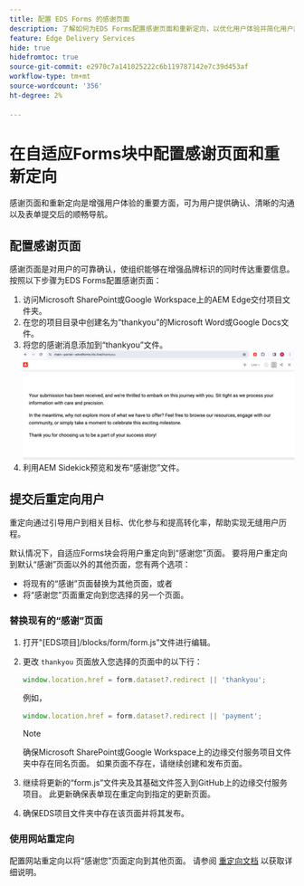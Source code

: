 ```yaml
---
title: 配置 EDS Forms 的感谢页面
description: 了解如何为EDS Forms配置感谢页面和重新定向，以优化用户体验并简化用户历程。
feature: Edge Delivery Services
hide: true
hidefromtoc: true
source-git-commit: e2970c7a141025222c6b119787142e7c39d453af
workflow-type: tm+mt
source-wordcount: '356'
ht-degree: 2%

---
```



# 在自适应Forms块中配置感谢页面和重新定向

感谢页面和重新定向是增强用户体验的重要方面，可为用户提供确认、清晰的沟通以及表单提交后的顺畅导航。

## 配置感谢页面

感谢页面是对用户的可靠确认，使组织能够在增强品牌标识的同时传达重要信息。 按照以下步骤为EDS Forms配置感谢页面：

1. 访问Microsoft SharePoint或Google Workspace上的AEM Edge交付项目文件夹。
1. 在您的项目目录中创建名为“thankyou”的Microsoft Word或Google Docs文件。
1. 将您的感谢消息添加到“thankyou”文件。
   ![示例感谢页面](/help/edge/assets/sample-thankyou-page.png)
1. 利用AEM Sidekick预览和发布“感谢您”文件。

## 提交后重定向用户

重定向通过引导用户到相关目标、优化参与和提高转化率，帮助实现无缝用户历程。

默认情况下，自适应Forms块会将用户重定向到“感谢您”页面。 要将用户重定向到默认“感谢”页面以外的其他页面，您有两个选项：

* 将现有的“感谢”页面替换为其他页面，或者
* 将“感谢您”页面重定向到您选择的另一个页面。

### 替换现有的“感谢”页面

1. 打开&quot;[EDS项目]/blocks/form/form.js”文件进行编辑。
1. 更改 `thankyou` 页面放入您选择的页面中的以下行：

   ```JavaScript
   window.location.href = form.dataset?.redirect || 'thankyou';
   ```

   例如，

   ```JavaScript
   window.location.href = form.dataset?.redirect || 'payment';
   ```

   >[!NOTE]
   >
   > 确保Microsoft SharePoint或Google Workspace上的边缘交付服务项目文件夹中存在同名页面。 如果页面不存在，请继续创建和发布页面。

1. 继续将更新的“form.js”文件夹及其基础文件签入到GitHub上的边缘交付服务项目。 此更新确保表单现在重定向到指定的更新页面。

1. 确保EDS项目文件夹中存在该页面并将其发布。


### 使用网站重定向

配置网站重定向以将“感谢您”页面定向到其他页面。 请参阅 [重定向文档](https://www.aem.live/docs/redirects) 以获取详细说明。


